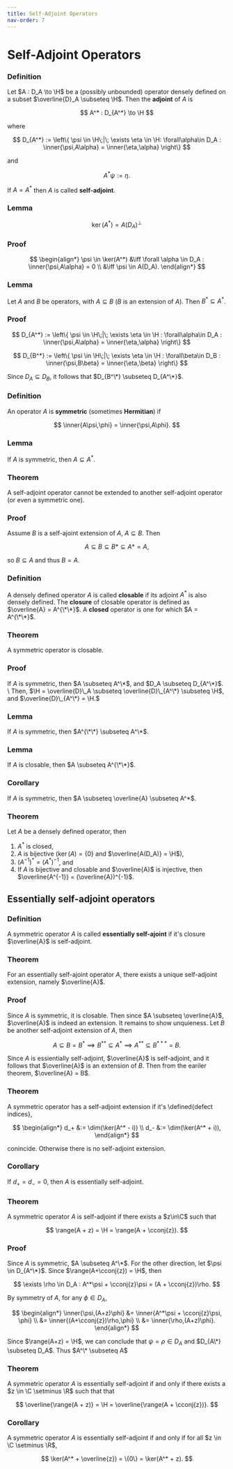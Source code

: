 ```yaml
---
title: Self-Adjoint Operators
nav-order: 7
---
```


$$
\newcommand{\R}{\mathbb{R}}
\newcommand{\C}{\mathbb{C}}
\newcommand{\N}{\mathbb{N}}
\newcommand{\H}{\mathcal{H}}
\newcommand{\inner}[1]{\langle#1\rangle}
\newcommand{\norm}[1]{\lVert#1\rVert}
\newcommand{\abs}[1]{\lvert#1\rvert}
\newcommand{\Tr}[1]{\text{Tr}#1}
\renewcommand{\diff}[1]{\mathop{}\!\mathrm{d}#1}
\newcommand{\spann}{\text{span}\,}
\newcommand{\slim}{\text{s-lim}}
\newcommand{\wlim}{\text{w-lim}}
\newcommand{\preim}{\text{preim}}
\newcommand{\range}{\text{range}}
\newcommand{\cconj}[1]{\overline{#1}}
$$

# Self-Adjoint Operators

### Definition
Let $A : D_A \to \H$ be a (possibly unbounded) operator densely defined 
on a subset $\overline{D}_A \subseteq \H$. Then the **adjoint** of 
$A$ is

$$ A^* : D_{A^*} \to \H $$

where

$$ D_{A^*} := \left\{ \psi \in \H\;|\; \exists \eta \in \H: 
\forall\alpha\in D_A : \inner{\psi,A\alpha} = \inner{\eta,\alpha} \right\} $$

and

$$ A^*\psi := \eta.  $$

If $A = A^*$ then $A$ is called **self-adjoint**.

### Lemma

$$ \ker(A^*) = A(D_A)^\bot $$

### Proof

$$
\begin{align*}
\psi \in \ker(A^*) &\iff \forall \alpha \in D_A : \inner{\psi,A\alpha} = 0 \\
&\iff \psi \in A(D_A).
\end{align*}
$$

### Lemma
Let $A$ and $B$ be operators, with $A \subseteq B$ ($B$ is an extension of 
$A$). Then $B^* \subseteq A^*$.

### Proof

$$ D_{A^*} := \left\{ \psi \in \H\;|\; \exists \eta \in \H : 
\forall\alpha\in D_A : \inner{\psi,A\alpha} = \inner{\eta,\alpha} \right\} $$

$$ D_{B^*} := \left\{ \psi \in \H\;|\; \exists \eta \in \H : 
\forall\beta\in D_B : \inner{\psi,B\beta} = \inner{\eta,\beta} \right\} $$

Since $D_A \subseteq D_B$, it follows that $D_{B^\*} \subseteq D_{A^\*}$.

### Definition
An operator $A$ is **symmetric** (sometimes **Hermitian**) if

$$ \inner{A\psi,\phi} = \inner{\psi,A\phi}.  $$

### Lemma
If $A$ is symmetric, then $A \subseteq A^*$.

### Theorem
A self-adjoint operator cannot be extended to another self-adjoint operator
(or even a symmetric one).

### Proof
Assume $B$ is a self-ajoint extension of $A$, $A \subseteq B$. Then 

$$A \subseteq B \subseteq B* \subseteq A* = A,$$

so $B \subseteq A$ and thus $B = A$. 

### Definition
A densely defined operator $A$ is called **closable** if its adjoint
$A^*$ is also densely defined. The **closure** of closable operator
is defined as $\overline{A} = A^{\*\*}$. A **closed** operator is one 
for which $A = A^{\*\*}$.

### Theorem
A symmetric operator is closable.

### Proof
If $A$ is symmetric, then $A \subseteq A^\*$, and $D_A \subseteq D_{A^\*}$. \\
Then, $\H = \overline{D}\_A \subseteq \overline{D}\_{A^\*} \subseteq \H$, and 
$\overline{D}\_{A^\*} = \H.$

### Lemma
If $A$ is symmetric, then $A^{\*\*} \subseteq A^\*$.

### Lemma
If $A$ is closable, then $A \subseteq A^{\*\*}$.

### Corollary
If $A$ is symmetric, then $A \subseteq \overline{A} \subseteq A^*$.

### Theorem
Let $A$ be a densely defined operator, then

1. $A^*$ is closed,
2. $A$ is bijective ($\ker(A) = \{0\}$ and $\overline{A(D_A)} = \H$),
3. $(A^{-1})^* = (A^*)^{-1}$, and
4. If $A$ is bijective and closable and $\overline{A}$ is injective, then
   $\overline{A^{-1}} = (\overline{A})^{-1}$.

## Essentially self-adjoint operators

### Definition
A symmetric operator $A$ is called **essentially self-ajoint** if it's 
closure $\overline{A}$ is self-adjoint.

### Theorem
For an essentially self-ajoint operator $A$, there exists a unique self-adjoint
extension, namely $\overline{A}$.

### Proof
Since $A$ is symmetric, it is closable. Then since $A \subseteq \overline{A}$,
$\overline{A}$ is indeed an extension. It remains to show unquieness. Let $B$
be another self-adjoint extension of $A$, then 

$$ A \subseteq B = B^* \implies B^{**} \subseteq A^* \implies 
A^{**} \subseteq B^{***} = B.  $$

Since $A$ is essientially self-adjoint, $\overline{A}$ is self-adjoint, and it
follows that $\overline{A}$ is an extension of $B$. Then from the eariler 
theorem, $\overline{A} = B$.

### Theorem
A symmetric operator has a self-adjoint extension if it's \defined{defect 
indices},

$$
\begin{align*}
d_+ &:= \dim(\ker(A^* - i)) \\
d_- &:= \dim(\ker(A^* + i)),
\end{align*}
$$

conincide. Otherwise there is no self-adjoint extension.

### Corollary
If $d_+ = d_- = 0$, then $A$ is essentially self-adjoint.

### Theorem
A symmetric operator $A$ is self-adjoint if there exists a $z\in\C$ such that

$$ \range(A + z) = \H = \range(A + \cconj{z}). $$

### Proof
Since $A$ is symmetric, $A \subseteq A^\*$. For the other direction, let $\psi
\in D_{A^\*}$. Since $\range(A+\cconj{z}) = \H$, then

$$ \exists \rho \in D_A : A^*\psi + \cconj{z}\psi = (A + \cconj{z})\rho.  $$

By symmetry of $A$, for any $\phi \in D_A$,

$$
\begin{align*}
\inner{\psi,(A+z)\phi} &= \inner{A^*\psi + \cconj{z}\psi, \phi} \\
&= \inner{(A+\cconj{z})\rho,\phi} \\
&= \inner{\rho,(A+z)\phi}.
\end{align*}
$$

Since $\range(A+z) = \H$, we can conclude that $\psi = \rho
\in D_A$ and $D_{A\*} \subseteq D_A$. Thus $A^\* \subseteq A$

### Theorem
A symmetric operator $A$ is essentially self-adjoint if and only if there
exists a $z \in \C \setminus \R$ such that that

$$ \overline{\range(A + z)} = \H = \overline{\range(A + \cconj{z})}.  $$

### Corollary
A symmetric operator $A$ is essentially self-adjoint if and only if for all
$z \in \C \setminus \R$,

$$ \ker(A^* + \overline{z}) = \{0\} = \ker(A^* + z).  $$

